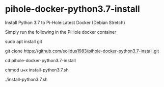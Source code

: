 # pihole-docker-python3.7-install
Install Python 3.7 to Pi-Hole:Latest Docker (Debian Stretch)

Simply run the following in the PiHole docker container


sudo apt install git

git clone https://github.com/solidus1983/pihole-docker-python3.7-install.git

cd pihole-docker-python3.7-install

chmod u+x install-python3.7.sh

./install-python3.7.sh
